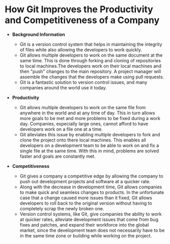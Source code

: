 # How Git Improves the Productivity and Competitiveness of a Company

* **Background Information**

	* Git is a version control system that helps in maintaining the integrity of files while also allowing the developers to work quickly.
	* Git allows multiple developers to work on the same document at the same time. This is done through forking and cloning of repositories to local machines.The developers work on their local machines and then "push" changes to the main repository. A project manager will assemble the changes that the developers make using pull requests.
	* Git is a fantastic solution to version control issues, and many companies around the world use it today.

* **Productivity**

	* Git allows multiple developers to work on the same file from anywhere in the world and at any time of day. This in turn allows more goals to be met and more problems to be fixed during a work day. Companies, especially large ones, cannot afford to have developers work on a file one at a time.
	* Git alleviates this issue by enabling multiple developers to fork and clone the project onto there local machines. This enables all developers on a development team to be able to work on and fix a single file at the same time. With this in mind, problems are solved faster and goals are constantly met.

* **Competitiveness**

	* Git gives a company a competitive edge by allowing the company to push out development projects and software at a quicker rate.
	* Along with the decrease in development time, Git allows companies to make quick and seamless changes to products. In the unfortunate case that a change caused more issues than it fixed, Git allows developers to roll back to the original version without having to completely scrap the newly broken one.
	* Version control systems, like Git, give companies the ability to work at quicker rates, alleviate development issues that come from bug fixes and patches, and expand their workforce into the global market, since the development team does not necessarily have to be in the same time zone or building while working on the project.
